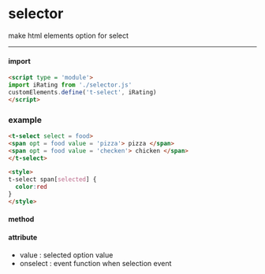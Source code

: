 # selector

make html elements option for select

<hr>

#### import
``` html
<script type = 'module'>
import iRating from './selector.js'
customElements.define('t-select', iRating)
</script>
```

### example
``` html
<t-select select = food>
<span opt = food value = 'pizza'> pizza </span>
<span opt = food value = 'checken'> chicken </span>
</t-select>

<style>
t-select span[selected] {
  color:red
}
</style>
```

#### method


#### attribute
- value : selected option value
- onselect : event function when selection event
